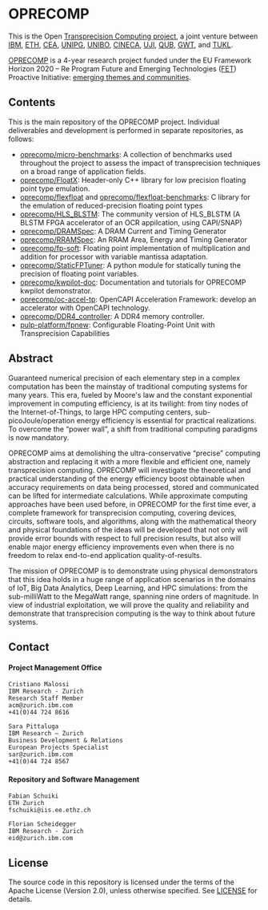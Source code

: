 # OPRECOMP

This is the Open [Transprecision Computing project], a joint venture between [IBM], [ETH], [CEA], [UNIPG], [UNIBO], [CINECA], [UJI], [QUB], [GWT], and [TUKL].

[Transprecision Computing project]: http://oprecomp.eu/ 
[IBM]: https://www.research.ibm.com/labs/zurich/
[ETH]: http://www.iis.ee.ethz.ch/
[CEA]: http://www.cea.fr/
[UNIPG]: https://www.unipg.it/
[UNIBO]: https://www.unibo.it/
[CINECA]: https://www.cineca.it/
[UJI]: https://www.uji.es/
[QUB]: https://www.qub.ac.uk/
[GWT]: http://www.greenwaves-technologies.com/
[TUKL]: https://www.uni-kl.de/

[OPRECOMP] is a 4-year research project funded under the EU Framework Horizon 2020 – Re Program Future and Emerging Technologies ([FET](http://cordis.europa.eu/programme/rcn/700395_en.html)) Proactive Initiative: [emerging themes and communities](http://cordis.europa.eu/fp7/ict/fet-proactive/minecc_en.html).

[OPRECOMP]:  http://oprecomp.eu/ 

## Contents

This is the main repository of the OPRECOMP project. Individual deliverables and development is performed in separate repositories, as follows:

- [oprecomp/micro-benchmarks](https://github.com/oprecomp/micro-benchmarks):
  A collection of benchmarks used throughout the project to assess the impact of transprecision techniques on a broad range of application fields.
- [oprecomp/FloatX](https://github.com/oprecomp/FloatX):
  Header-only C++ library for low precision floating point type emulation. 
- [oprecomp/flexfloat](https://github.com/oprecomp/flexfloat) and [oprecomp/flexfloat-benchmarks](https://github.com/oprecomp/flexfloat-benchmarks):
  C library for the emulation of reduced-precision floating point types
- [oprecomp/HLS_BLSTM](https://github.com/oprecomp/HLS_BLSTM):
  The community version of HLS_BLSTM (A BLSTM FPGA accelerator of an OCR appilcation, using CAPI/SNAP)
- [oprecomp/DRAMSpec](https://github.com/oprecomp/DRAMSpec):
  A DRAM Current and Timing Generator 
- [oprecomp/RRAMSpec](https://github.com/oprecomp/RRAMSpec):
  An RRAM Area, Energy and Timing Generator 
- [oprecomp/fp-soft](https://github.com/oprecomp/fp-soft):
  Floating point implementation of multiplication and addition for processor with variable mantissa adaptation.
- [oprecomp/StaticFPTuner](https://github.com/oprecomp/StaticFPTuner):
  A python module for statically tuning the precision of floating point variables.
- [oprecomp/kwpilot-doc](https://github.com/oprecomp/kwpilot-doc):
  Documentation and tutorials for OPRECOMP kwpilot demonstrator.
- [oprecomp/oc-accel-tp](https://github.com/oprecomp/oc-accel-tp):
  OpenCAPI Acceleration Framework: develop an accelerator with OpenCAPI technology.
- [oprecomp/DDR4_controller](https://github.com/oprecomp/DDR4_controller):
  A DDR4 memory controller.
- [pulp-platform/fpnew](https://github.com/pulp-platform/fpnew):
  Configurable Floating-Point Unit with Transprecision Capabilities

## Abstract

Guaranteed numerical precision of each elementary step in a complex computation has been the mainstay of traditional computing systems for many years. This era, fueled by Moore's law and the constant exponential improvement in computing efficiency, is at its twilight: from tiny nodes of the Internet-of-Things, to large HPC computing centers, sub-picoJoule/operation energy efficiency is essential for practical realizations. To overcome the “power wall”, a shift from traditional computing paradigms is now mandatory.

OPRECOMP aims at demolishing the ultra-conservative “precise” computing abstraction and replacing it with a more flexible and efficient one, namely transprecision computing. OPRECOMP will investigate the theoretical and practical understanding of the energy efficiency boost obtainable when accuracy requirements on data being processed, stored and communicated can be lifted for intermediate calculations. While approximate computing approaches have been used before, in OPRECOMP for the first time ever, a complete framework for transprecision computing, covering devices, circuits, software tools, and algorithms, along with the mathematical theory and physical foundations of the ideas will be developed that not only will provide error bounds with respect to full precision results, but also will enable major energy efficiency improvements even when there is no freedom to relax end-to-end application quality-of-results.

The mission of OPRECOMP is to demonstrate using physical demonstrators that this idea holds in a huge range of application scenarios in the domains of IoT, Big Data Analytics, Deep Learning, and HPC simulations: from the sub-milliWatt to the MegaWatt range, spanning nine orders of magnitude. In view of industrial exploitation, we will prove the quality and reliability and demonstrate that transprecision computing is the way to think about future systems.


## Contact

#### Project Management Office

    Cristiano Malossi
    IBM Research - Zurich
    Research Staff Member
    acm@zurich.ibm.com
    +41(0)44 724 8616

    Sara Pittaluga
    IBM Research – Zurich
    Business Development & Relations
    European Projects Specialist
    sar@zurich.ibm.com
    +41(0)44 724 8567

#### Repository and Software Management

    Fabian Schuiki
    ETH Zurich
    fschuiki@iis.ee.ethz.ch

    Florian Scheidegger
    IBM Research - Zurich
    eid@zurich.ibm.com


## License

The source code in this repository is licensed under the terms of the Apache License (Version 2.0), unless otherwise specified. See [LICENSE](LICENSE) for details.
